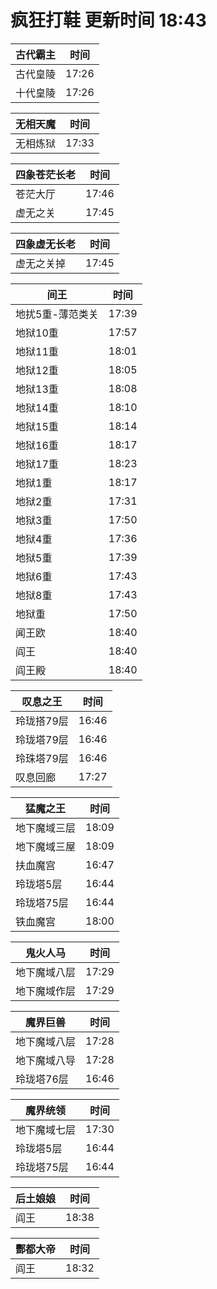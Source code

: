 # 疯狂打鞋 更新时间 18:43

| 古代霸主   | 时间    |
|--------|-------|
| 古代皇陵 | 17:26 |
| 十代皇陵 | 17:26 |

| 无相天魔   | 时间    |
|--------|-------|
| 无相炼狱 | 17:33 |

| 四象苍茫长老   | 时间    |
|--------|-------|
| 苍茫大厅 | 17:46 |
| 虚无之关 | 17:45 |

| 四象虚无长老   | 时间    |
|--------|-------|
| 虚无之关掉 | 17:45 |

| 间王   | 时间    |
|--------|-------|
| 地扰5重-薄范类关 | 17:39 |
| 地狱10重 | 17:57 |
| 地狱11重 | 18:01 |
| 地狱12重 | 18:05 |
| 地狱13重 | 18:08 |
| 地狱14重 | 18:10 |
| 地狱15重 | 18:14 |
| 地狱16重 | 18:17 |
| 地狱17重 | 18:23 |
| 地狱1重 | 18:17 |
| 地狱2重 | 17:31 |
| 地狱3重 | 17:50 |
| 地狱4重 | 17:36 |
| 地狱5重 | 17:39 |
| 地狱6重 | 17:43 |
| 地狱8重 | 17:43 |
| 地狱重 | 17:50 |
| 闻王欧 | 18:40 |
| 阎王 | 18:40 |
| 阎王殿 | 18:40 |

| 叹息之王   | 时间    |
|--------|-------|
| 玲珑搭79层 | 16:46 |
| 玲珑塔79层 | 16:46 |
| 玲珠塔79层 | 16:46 |
| 叹息回廊 | 17:27 |

| 猛魔之王   | 时间    |
|--------|-------|
| 地下魔域三层 | 18:09 |
| 地下魔域三屋 | 18:09 |
| 扶血魔宫 | 16:47 |
| 玲珑塔5层 | 16:44 |
| 玲珑塔75层 | 16:44 |
| 铁血魔宫 | 18:00 |

| 鬼火人马   | 时间    |
|--------|-------|
| 地下魔域八层 | 17:29 |
| 地下魔域作层 | 17:29 |

| 魔界巨兽   | 时间    |
|--------|-------|
| 地下魔域八层 | 17:28 |
| 地下魔域八导 | 17:28 |
| 玲珑塔76层 | 16:46 |

| 魔界统领   | 时间    |
|--------|-------|
| 地下魔域七层 | 17:30 |
| 玲珑塔5层 | 16:44 |
| 玲珑塔75层 | 16:44 |

| 后土娘娘   | 时间    |
|--------|-------|
| 阎王 | 18:38 |

| 酆都大帝   | 时间    |
|--------|-------|
| 阎王 | 18:32 |